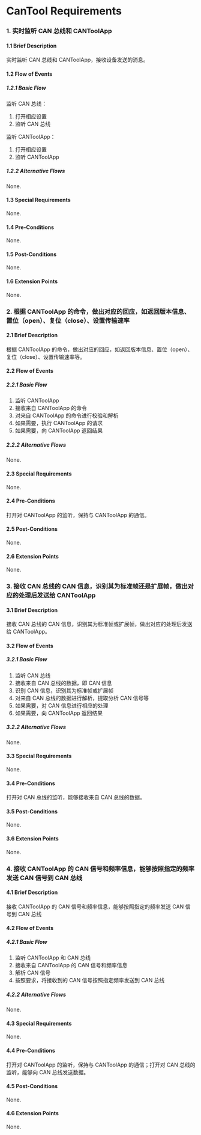 ﻿# CanTool Requirements

### 1. 实时监听 CAN 总线和 CANToolApp

#### 1.1 Brief Description
实时监听 CAN 总线和 CANToolApp，接收设备发送的消息。

#### 1.2 Flow of Events
##### 1.2.1 Basic Flow
监听 CAN 总线：
1. 打开相应设置
2. 监听 CAN 总线

监听 CANToolApp：
1. 打开相应设置
2. 监听 CANToolApp

##### 1.2.2 Alternative Flows
None.
#### 1.3 Special Requirements
None.
#### 1.4 Pre-Conditions
None.
#### 1.5 Post-Conditions
None.
#### 1.6 Extension Points
None.


### 2. 根据 CANToolApp 的命令，做出对应的回应，如返回版本信息、置位（open）、复位（close）、设置传输速率

#### 2.1 Brief Description
根据 CANToolApp 的命令，做出对应的回应，如返回版本信息、置位（open）、复位（close）、设置传输速率等。
#### 2.2 Flow of Events
##### 2.2.1 Basic Flow
1. 监听 CANToolApp
2. 接收来自 CANToolApp 的命令
3. 对来自 CANToolApp 的命令进行校验和解析
4. 如果需要，执行 CANToolApp 的请求
5. 如果需要，向 CANToolApp 返回结果

##### 2.2.2 Alternative Flows
None.
#### 2.3 Special Requirements
None.
#### 2.4 Pre-Conditions
打开对 CANToolApp 的监听，保持与 CANToolApp 的通信。
#### 2.5 Post-Conditions
None.
#### 2.6 Extension Points
None.

### 3. 接收 CAN 总线的 CAN 信息，识别其为标准帧还是扩展帧，做出对应的处理后发送给 CANToolApp

#### 3.1 Brief Description
接收 CAN 总线的 CAN 信息，识别其为标准帧或扩展帧，做出对应的处理后发送给 CANToolApp。
#### 3.2 Flow of Events
##### 3.2.1 Basic Flow
1. 监听 CAN 总线
2. 接收来自 CAN 总线的数据，即 CAN 信息
3. 识别 CAN 信息，识别其为标准帧或扩展帧
3. 对来自 CAN 总线的数据进行解析，提取分析 CAN 信号等
4. 如果需要，对 CAN 信息进行相应的处理
5. 如果需要，向 CANToolApp 返回结果

##### 3.2.2 Alternative Flows
None.
#### 3.3 Special Requirements
None.
#### 3.4 Pre-Conditions
打开对 CAN 总线的监听，能够接收来自 CAN 总线的数据。
#### 3.5 Post-Conditions
None.
#### 3.6 Extension Points
None.

### 4. 接收 CANToolApp 的 CAN 信号和频率信息，能够按照指定的频率发送 CAN 信号到 CAN 总线

#### 4.1 Brief Description
接收 CANToolApp 的 CAN 信号和频率信息，能够按照指定的频率发送 CAN 信号到 CAN 总线
#### 4.2 Flow of Events
##### 4.2.1 Basic Flow
1. 监听 CANToolApp 和 CAN 总线
2. 接收来自 CANToolApp 的 CAN 信号和频率信息
3. 解析 CAN 信号
3. 按照要求，将接收到的 CAN 信号按照指定频率发送到 CAN 总线

##### 4.2.2 Alternative Flows
None.
#### 4.3 Special Requirements
None.
#### 4.4 Pre-Conditions
打开对 CANToolApp 的监听，保持与 CANToolApp 的通信；打开对 CAN 总线的监听，能够向 CAN 总线发送数据。
#### 4.5 Post-Conditions
None.
#### 4.6 Extension Points
None.